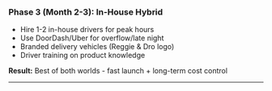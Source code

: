 ### Phase 3 (Month 2-3): In-House Hybrid

- Hire 1-2 in-house drivers for peak hours
- Use DoorDash/Uber for overflow/late night
- Branded delivery vehicles (Reggie & Dro logo)
- Driver training on product knowledge

**Result:** Best of both worlds - fast launch + long-term cost control

---
